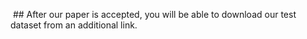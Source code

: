 ​	## After our paper is accepted, you will be able to download our test dataset from an additional link.